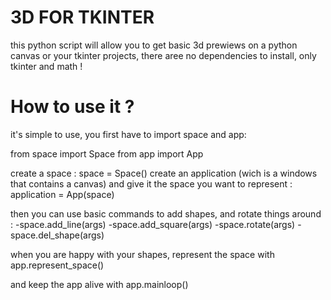 # 3D FOR TKINTER

this python script will allow you to get basic 3d prewiews on a python canvas or your tkinter projects, there aree no dependencies to install, only tkinter and math !

# How to use it ?

it's simple to use, you first have to import space and app:

from space import Space
from app import App

create a space : space = Space()
create an application (wich is a windows that contains a canvas) and give it the space you want to represent : application = App(space)

then you can use basic commands to add shapes, and rotate things around :
-space.add_line(args)
-space.add_square(args)
-space.rotate(args)
-space.del_shape(args)

when you are happy with your shapes, represent the space with app.represent_space()

and keep the app alive with app.mainloop()
